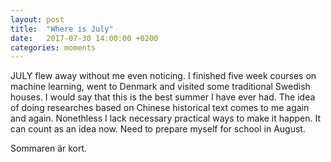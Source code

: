 ```yaml
---
layout: post
title:  "Where is July"
date:   2017-07-30 14:00:00 +0200
categories: moments
---
```

JULY flew away without me even noticing. I finished five week courses on machine learning, went to Denmark and visited some traditional Swedish houses. I would say that this is the best summer I have ever had.
The idea of doing researches based on Chinese historical text comes to me again and again. Nonethless I lack necessary practical ways to make it happen. It can count as an idea now.
Need to prepare myself for school in August. 

Sommaren är kort.
